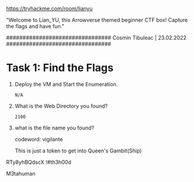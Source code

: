 https://tryhackme.com/room/lianyu


"Welcome to Lian_YU, this Arrowverse themed beginner CTF box! Capture the flags and have fun."


################################
			Cosmin Tibuleac | 23.02.2022
################################


# Task 1: Find the Flags

1. Deploy the VM and Start the Enumeration.

	`N/A`
	
2. What is the Web Directory you found?

	`2100`
	
3. what is the file name you found?


	
	codeword: vigilante
	
	This is just a token to get into Queen's Gambit(Ship)


RTy8yhBQdscX
!#th3h00d

M3tahuman